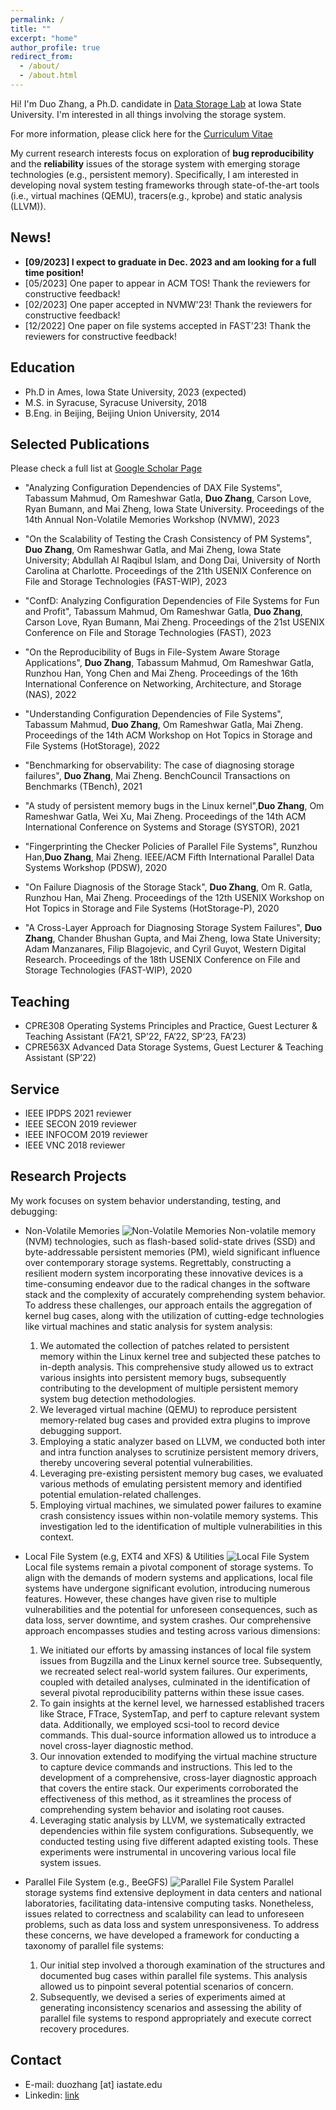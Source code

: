 ```yaml
---
permalink: /
title: ""
excerpt: "home"
author_profile: true
redirect_from: 
  - /about/
  - /about.html
---
```


Hi! I'm Duo Zhang, a Ph.D. candidate in [Data Storage Lab](https://www.ece.iastate.edu/~mai/lab/dsl.html) at Iowa State University. I'm interested in all things involving the storage system. 

For more information, please click here for the [Curriculum Vitae](https://github.com/celestial-d/celestial-d.github.io/blob/master/files/CV.pdf)

My current research interests focus on exploration of **bug reproducibility** and the **reliability** issues of the storage system with emerging storage technologies (e.g., persistent memory). Specifically, I am interested in developing noval system testing frameworks through state-of-the-art tools (i.e., virtual machines (QEMU), tracers(e.g., kprobe) and static analysis (LLVM)).

<h2 id="News">News!</h2>

- **[09/2023] I expect to graduate in Dec. 2023 and am looking for a full time position!**
- [05/2023] One paper to appear in ACM TOS! Thank the reviewers for constructive feedback!
- [02/2023] One paper accepted in NVMW'23! Thank the reviewers for constructive feedback!
- [12/2022] One paper on file systems accepted in FAST'23! Thank the reviewers for constructive feedback!

<h2 id="Education">Education</h2>

* Ph.D in Ames, Iowa State University, 2023 (expected)
* M.S. in Syracuse, Syracuse University, 2018
* B.Eng. in Beijing, Beijing Union University, 2014


<h2 id="Publications">Selected Publications</h2>

Please check a full list at [Google Scholar Page](https://scholar.google.com/citations?hl=en&user=QXwhPMkAAAAJ)

- "Analyzing Configuration Dependencies of DAX File Systems",
Tabassum Mahmud, Om Rameshwar Gatla, **Duo Zhang**, Carson Love, Ryan Bumann, and Mai Zheng, Iowa State University. Proceedings of the 14th Annual Non-Volatile Memories Workshop (NVMW), 2023

- "On the Scalability of Testing the Crash Consistency of PM Systems", **Duo Zhang**, Om Rameshwar Gatla, and Mai Zheng, Iowa State University; Abdullah Al Raqibul Islam, and Dong Dai, University of North Carolina at Charlotte. Proceedings of the 21th USENIX Conference on File and Storage Technologies (FAST-WIP), 2023

- "ConfD: Analyzing Configuration Dependencies of File Systems for Fun and Profit",
 Tabassum Mahmud, Om Rameshwar Gatla, **Duo Zhang**, Carson Love, Ryan Bumann, Mai Zheng. Proceedings of the 21st USENIX Conference on File and Storage Technologies (FAST), 2023

- "On the Reproducibility of Bugs in File-System Aware Storage Applications",
 **Duo Zhang**, Tabassum Mahmud, Om Rameshwar Gatla, Runzhou Han, Yong Chen and Mai Zheng. Proceedings of the 16th International Conference on Networking, Architecture, and Storage (NAS), 2022

- "Understanding Configuration Dependencies of File Systems", 
  Tabassum Mahmud, **Duo Zhang**, Om Rameshwar Gatla, Mai Zheng. Proceedings of the 14th ACM Workshop on Hot Topics in Storage and File Systems (HotStorage), 2022
  
- "Benchmarking for observability: The case of diagnosing storage failures",
 **Duo Zhang**, Mai Zheng. BenchCouncil Transactions on Benchmarks (TBench), 2021

- "A study of persistent memory bugs in the Linux kernel",**Duo Zhang**, Om Rameshwar Gatla, Wei Xu, Mai Zheng. Proceedings of the 14th ACM International Conference on Systems and Storage (SYSTOR), 2021

- "Fingerprinting the Checker Policies of Parallel File Systems", Runzhou Han,**Duo Zhang**, Mai Zheng. IEEE/ACM Fifth International Parallel Data Systems Workshop (PDSW), 2020

- "On Failure Diagnosis of the Storage Stack",
**Duo Zhang**, Om R. Gatla, Runzhou Han, Mai Zheng.
Proceedings of the 12th USENIX Workshop on Hot Topics in Storage and File Systems (HotStorage-P), 2020	

- "A Cross-Layer Approach for Diagnosing Storage System Failures",
**Duo Zhang**, Chander Bhushan Gupta, and Mai Zheng, Iowa State University; Adam Manzanares, Filip Blagojevic, and Cyril Guyot, Western Digital Research. 
Proceedings of the 18th USENIX Conference on File and Storage Technologies (FAST-WIP), 2020

<h2 id="Teaching">Teaching</h2>

- CPRE308 Operating Systems Principles and Practice, Guest Lecturer & Teaching Assistant (FA’21,
SP’22, FA’22, SP’23, FA’23)
- CPRE563X Advanced Data Storage Systems, Guest Lecturer & Teaching Assistant (SP’22)

<h2 id="Service">Service</h2>

* IEEE IPDPS 2021 reviewer
* IEEE SECON 2019 reviewer
* IEEE INFOCOM 2019 reviewer
* IEEE VNC 2018 reviewer

<h2 id="Research">Research Projects</h2>

My work focuses on system behavior understanding, testing, and debugging:

* Non-Volatile Memories
![Non-Volatile Memories](/images/nvm.jpg)
    Non-volatile memory (NVM) technologies, such as flash-based solid-state drives (SSD) and byte-addressable persistent memories (PM), wield significant influence over contemporary storage systems. Regrettably, constructing a resilient modern system incorporating these innovative devices is a time-consuming endeavor due to the radical changes in the software stack and the complexity of accurately comprehending system behavior. To address these challenges, our approach entails the aggregation of kernel bug cases, along with the utilization of cutting-edge technologies like virtual machines and static analysis for system analysis:
    1. We automated the collection of patches related to persistent memory within the Linux kernel tree and subjected these patches to in-depth analysis. This comprehensive study allowed us to extract various insights into persistent memory bugs, subsequently contributing to the development of multiple persistent memory system bug detection methodologies.
    2. We leveraged virtual machine (QEMU) to reproduce persistent memory-related bug cases and provided extra plugins to improve debugging support.
    3. Employing a static analyzer based on LLVM, we conducted both inter and intra function analyses to scrutinize persistent memory drivers, thereby uncovering several potential vulnerabilities.
    4. Leveraging pre-existing persistent memory bug cases, we evaluated various methods of emulating persistent memory and identified potential emulation-related challenges.
    5. Employing virtual machines, we simulated power failures to examine crash consistency issues within non-volatile memory systems. This investigation led to the identification of multiple vulnerabilities in this context.

* Local File System (e.g, EXT4 and XFS) & Utilities
![Local File System](/images/local.jpg)
    Local file systems remain a pivotal component of storage systems. To align with the demands of modern systems and applications, local file systems have undergone significant evolution, introducing numerous features. However, these changes have given rise to multiple vulnerabilities and the potential for unforeseen consequences, such as data loss, server downtime, and system crashes. Our comprehensive approach encompasses studies and testing across various dimensions:
   1. We initiated our efforts by amassing instances of local file system issues from Bugzilla and the Linux kernel source tree. Subsequently, we recreated select real-world system failures. Our experiments, coupled with detailed analyses, culminated in the identification of several pivotal reproducibility patterns within these issue cases.
   2. To gain insights at the kernel level, we harnessed established tracers like Strace, FTrace, SystemTap, and perf to capture relevant system data. Additionally, we employed scsi-tool to record device commands. This dual-source information allowed us to introduce a novel cross-layer diagnostic method.
   3. Our innovation extended to modifying the virtual machine structure to capture device commands and instructions. This led to the development of a comprehensive, cross-layer diagnostic approach that covers the entire stack. Our experiments corroborated the effectiveness of this method, as it streamlines the process of comprehending system behavior and isolating root causes.
   4. Leveraging static analysis by LLVM, we systematically extracted dependencies within file system configurations. Subsequently, we conducted testing using five different adapted existing tools. These experiments were instrumental in uncovering various local file system issues.

* Parallel File System (e.g., BeeGFS)
![Parallel File System](/images/pfs.jpg)
    Parallel storage systems find extensive deployment in data centers and national laboratories, facilitating data-intensive computing tasks. Nonetheless, issues related to correctness and scalability can lead to unforeseen problems, such as data loss and system unresponsiveness. To address these concerns, we have developed a framework for conducting a taxonomy of parallel file systems:
    1. Our initial step involved a thorough examination of the structures and documented bug cases within parallel file systems. This analysis allowed us to pinpoint several potential scenarios of concern.
    2. Subsequently, we devised a series of experiments aimed at generating inconsistency scenarios and assessing the ability of parallel file systems to respond appropriately and execute correct recovery procedures.

<h2 id="Contact">Contact</h2>

* E-mail: duozhang [at] iastate.edu
* Linkedin: [link](https://www.linkedin.com/in/duo-zhang-b31344133/)

